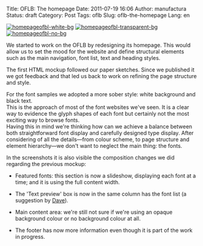 Title: OFLB: The homepage
Date: 2011-07-19 16:06
Author: manufactura
Status: draft
Category: Post
Tags: oflb
Slug: oflb-the-homepage
Lang: en

[![](http://media.manufacturaindependente.org/homepageofbl-white-bg-150x150.png "homepageofbl-white-bg")](http://media.manufacturaindependente.org/homepageofbl-white-bg.png)
[![](http://media.manufacturaindependente.org/homepageofbl-transparent-bg-150x150.png "homepageofbl-transparent-bg")](http://media.manufacturaindependente.org/homepageofbl-transparent-bg.png)
[![](http://media.manufacturaindependente.org/homepageofbl-no-bg-150x150.png "homepageofbl-no-bg")](http://media.manufacturaindependente.org/homepageofbl-no-bg.png)

We started to work on the OFLB by redesigning its homepage. This would
allow us to set the mood for the website and define structural elements
such as the main navigation, font list, text and heading styles.

The first HTML mockup followed our paper sketches. Since we published it
we got feedback and that led us back to work on refining the page
structure and style.

For the font samples we adopted a more sober style: white background and
black text.  
This is the approach of most of the font websites we've seen. It is a
clear way to evidence the glyph shapes of each font but certainly not
the most exciting way to browse fonts.  
Having this in mind we're thinking how can we achieve a balance between
both straightforward font display and carefully designed type display.
After considering of all the details—from colour scheme, to page
structure and element hierarchy—we don't want to neglect the main thing:
the fonts.

In the screenshots it is also visible the composition changes we did
regarding the previous mockup:

-   Featured fonts: this section is now a slideshow, displaying each font at
    a time; and it is using the full content width.

-   The 'Text preview' box is now in the same column has the font list (a
    suggestion by
    [Dave](http://blog.manufacturaindependente.org/2011/07/oflb-bringing-the-layout-to-life/)).

-   Main content area: we're still not sure if we're using an opaque
    background colour or no background colour at all.

-   The footer has now more information even though it is part of the work
    in progress.
